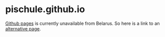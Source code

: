 # pischule.github.io

[Github pages](https://pages.github.com/) is currently unavailable from Belarus. So here is a link to an [alternative page](https://coolprojects.online/).
